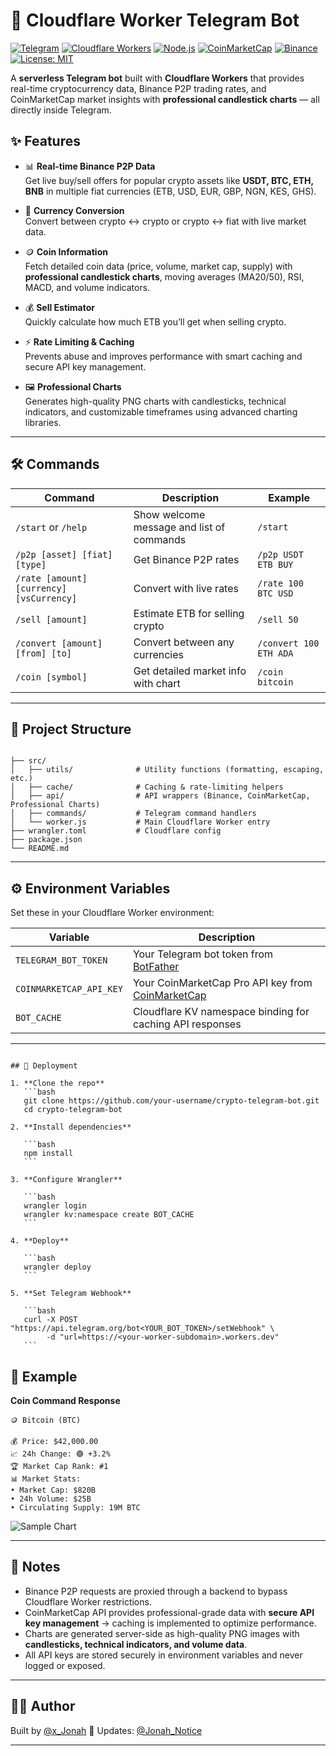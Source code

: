 # 🚀 Cloudflare Worker Telegram Bot

[![Telegram](https://img.shields.io/badge/Telegram-Bot-blue?logo=telegram)](https://t.me/x_Jonah)  [![Cloudflare Workers](https://img.shields.io/badge/Cloudflare-Workers-F38020?logo=cloudflare&logoColor=white)](https://workers.cloudflare.com/)  [![Node.js](https://img.shields.io/badge/Node.js-18.x-green?logo=node.js&logoColor=white)](https://nodejs.org/)  [![CoinMarketCap](https://img.shields.io/badge/API-CoinMarketCap-17A2B8?logo=coinmarketcap)](https://coinmarketcap.com/)  [![Binance](https://img.shields.io/badge/API-Binance-FCD535?logo=binance&logoColor=black)](https://binance.com)  [![License: MIT](https://img.shields.io/badge/License-MIT-yellow.svg)](LICENSE)

A **serverless Telegram bot** built with **Cloudflare Workers** that provides real-time cryptocurrency data, Binance P2P trading rates, and CoinMarketCap market insights with **professional candlestick charts** — all directly inside Telegram.


## ✨ Features

- 📊 **Real-time Binance P2P Data**  
  Get live buy/sell offers for popular crypto assets like **USDT, BTC, ETH, BNB** in multiple fiat currencies (ETB, USD, EUR, GBP, NGN, KES, GHS).

- 💱 **Currency Conversion**  
  Convert between crypto ↔ crypto or crypto ↔ fiat with live market data.

- 🪙 **Coin Information**  
  Fetch detailed coin data (price, volume, market cap, supply) with **professional candlestick charts**, moving averages (MA20/50), RSI, MACD, and volume indicators.

- 💰 **Sell Estimator**  
  Quickly calculate how much ETB you’ll get when selling crypto.

- ⚡ **Rate Limiting & Caching**  
  Prevents abuse and improves performance with smart caching and secure API key management.

- 🖼 **Professional Charts**  
  Generates high-quality PNG charts with candlesticks, technical indicators, and customizable timeframes using advanced charting libraries.

---

## 🛠️ Commands

| Command | Description | Example |
|---------|-------------|---------|
| `/start` or `/help` | Show welcome message and list of commands | `/start` |
| `/p2p [asset] [fiat] [type]` | Get Binance P2P rates | `/p2p USDT ETB BUY` |
| `/rate [amount] [currency] [vsCurrency]` | Convert with live rates | `/rate 100 BTC USD` |
| `/sell [amount]` | Estimate ETB for selling crypto | `/sell 50` |
| `/convert [amount] [from] [to]` | Convert between any currencies | `/convert 100 ETH ADA` |
| `/coin [symbol]` | Get detailed market info with chart | `/coin bitcoin` |

---

## 📂 Project Structure

```

├── src/
│   ├── utils/              # Utility functions (formatting, escaping, etc.)
│   ├── cache/              # Caching & rate-limiting helpers
│   ├── api/                # API wrappers (Binance, CoinMarketCap, Professional Charts)
│   ├── commands/           # Telegram command handlers
│   └── worker.js           # Main Cloudflare Worker entry
├── wrangler.toml           # Cloudflare config
├── package.json
└── README.md

````

---

## ⚙️ Environment Variables

Set these in your Cloudflare Worker environment:

| Variable | Description |
|----------|-------------|
| `TELEGRAM_BOT_TOKEN` | Your Telegram bot token from [BotFather](https://t.me/BotFather) |
| `COINMARKETCAP_API_KEY` | Your CoinMarketCap Pro API key from [CoinMarketCap](https://pro.coinmarketcap.com/) |
| `BOT_CACHE` | Cloudflare KV namespace binding for caching API responses |

---

````

## 🚀 Deployment

1. **Clone the repo**
   ```bash
   git clone https://github.com/your-username/crypto-telegram-bot.git
   cd crypto-telegram-bot

2. **Install dependencies**

   ```bash
   npm install
   ```

3. **Configure Wrangler**

   ```bash
   wrangler login
   wrangler kv:namespace create BOT_CACHE
   ```

4. **Deploy**

   ```bash
   wrangler deploy
   ```

5. **Set Telegram Webhook**

   ```bash
   curl -X POST "https://api.telegram.org/bot<YOUR_BOT_TOKEN>/setWebhook" \
        -d "url=https://<your-worker-subdomain>.workers.dev"
   ```
````

## 📸 Example

**Coin Command Response**

```
🪙 Bitcoin (BTC)

💰 Price: $42,000.00
📈 24h Change: 🟢 +3.2%
🏆 Market Cap Rank: #1
📊 Market Stats:
• Market Cap: $820B
• 24h Volume: $25B
• Circulating Supply: 19M BTC
```

![Sample Chart](src/image.png)

---

## 📌 Notes

* Binance P2P requests are proxied through a backend to bypass Cloudflare Worker restrictions.
* CoinMarketCap API provides professional-grade data with **secure API key management** → caching is implemented to optimize performance.
* Charts are generated server-side as high-quality PNG images with **candlesticks, technical indicators, and volume data**.
* All API keys are stored securely in environment variables and never logged or exposed.

---

## 👨‍💻 Author

Built by [@x\_Jonah](https://t.me/x_Jonah)
📢 Updates: [@Jonah\_Notice](https://t.me/Jonah_Notice)

---
